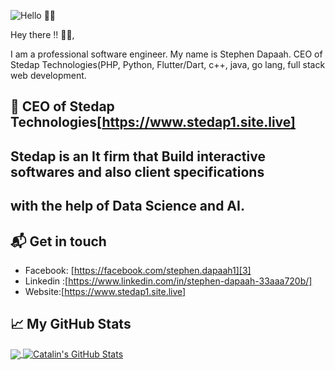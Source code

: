 ![Hello 👋🏻](https://dollarstir.com/images/main.jpg?_nc_cat=111&_nc_sid=6e5ad9&_nc_eui2=AeE_CrW9KRX8cnTbzjLml9cZxQuFAC6_AHTFC4UALr8AdCKtDrQx8zqwbi1Y6V1hE9aHm5Y6Hl0A2rHZIkO-vg51&_nc_ohc=l9cOEur5u5kAX8aAi3j&_nc_ht=scontent.facc1-1.fna&oh=e8ebd78732b7c269f8099b836602c5f4&oe=5F6CDF70)

Hey there !! 👋🏻,

I am a professional software engineer. My name is Stephen Dapaah. CEO of Stedap Technologies(PHP, Python, Flutter/Dart, c++, java, go lang, full stack web development.


## 📕 CEO of Stedap Technologies[https://www.stedap1.site.live]
## Stedap is an It firm that Build interactive softwares and also client specifications
## with the help of Data Science and AI.




## 📬 Get in touch

- Facebook: [https://facebook.com/stephen.dapaah1][3]
- Linkedin :[https://www.linkedin.com/in/stephen-dapaah-33aaa720b/]
- Website:[https://www.stedap1.site.live]






## &#x1f4c8; My GitHub Stats

<a href="https://github.com/dollarstir/">
  <img align="center" src="https://github-readme-stats.vercel.app/api/top-langs/?username=stephen911&hide=java,html&title_color=ffffff&text_color=c9cacc&icon_color=2bbc8a&bg_color=1d1f21" />
</a>

<a href="https://github.com/dollarstir/">
  <img align="center" src="https://github-readme-stats.vercel.app/api?username=stephen911&show_icons=true&line_height=27&count_private=true&title_color=ffffff&text_color=c9cacc&icon_color=2bbc8a&bg_color=1d1f21" alt="Catalin's GitHub Stats" />
</a>




